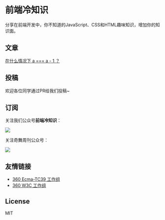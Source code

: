 # 前端冷知识

分享在前端开发中，你不知道的JavaScript、CSS和HTML趣味知识，增加你的知识面。

## 文章

[在什么情况下 a === a - 1 ？](https://github.com/akira-cn/FE_You_dont_know/issues/1)

## 投稿

欢迎各位同学通过PR给我们投稿~

## 订阅

关注我们公众号**前端冷知识**：

![](https://p4.ssl.qhimg.com/t01fb14f42368970233.jpg)

关注奇舞周刊公众号：

![](https://p1.ssl.qhimg.com/t014c9bd3794cd2ced2.png)

## 友情链接

- [360 Ecma-TC39 工作组](https://github.com/75team/tc39)
- [360 W3C 工作组](https://github.com/75team/w3c)

## License

MIT
